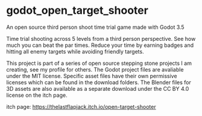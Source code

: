# godot_open_target_shooter
An open source third person shoot time trial game made with Godot 3.5 


Time trial shooting across 5 levels from a third person perspective. See how much you can beat the par times. Reduce your time by earning badges and hitting all enemy targets while avoiding friendly targets.

This project is part of a series of open source stepping stone projects I am creating, see my profile for others. The Godot project files are avaliable under the MIT license. Specific asset files have their own permissive licenses which can be found in the download folders. The Blender files for 3D assets are also available as a separate download under the CC BY 4.0 license on the itch page. 

itch page: https://thelastflapjack.itch.io/open-target-shooter
